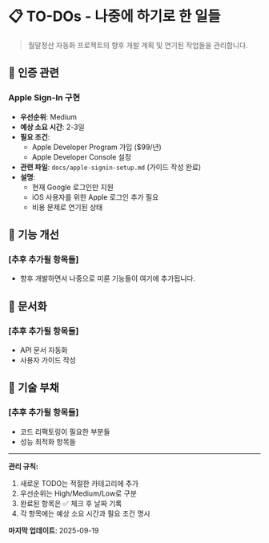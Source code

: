 # 📋 TO-DOs - 나중에 하기로 한 일들

> 월말정산 자동화 프로젝트의 향후 개발 계획 및 연기된 작업들을 관리합니다.

## 🔐 인증 관련

### Apple Sign-In 구현
- **우선순위**: Medium
- **예상 소요 시간**: 2-3일
- **필요 조건**:
  - Apple Developer Program 가입 ($99/년)
  - Apple Developer Console 설정
- **관련 파일**: `docs/apple-signin-setup.md` (가이드 작성 완료)
- **설명**:
  - 현재 Google 로그인만 지원
  - iOS 사용자를 위한 Apple 로그인 추가 필요
  - 비용 문제로 연기된 상태

## 🚀 기능 개선

### [추후 추가될 항목들]
- 향후 개발하면서 나중으로 미룬 기능들이 여기에 추가됩니다.

## 📝 문서화

### [추후 추가될 항목들]
- API 문서 자동화
- 사용자 가이드 작성

## 🔧 기술 부채

### [추후 추가될 항목들]
- 코드 리팩토링이 필요한 부분들
- 성능 최적화 항목들

---

**관리 규칙:**
1. 새로운 TODO는 적절한 카테고리에 추가
2. 우선순위는 High/Medium/Low로 구분
3. 완료된 항목은 ✅ 체크 후 날짜 기록
4. 각 항목에는 예상 소요 시간과 필요 조건 명시

**마지막 업데이트**: 2025-09-19
